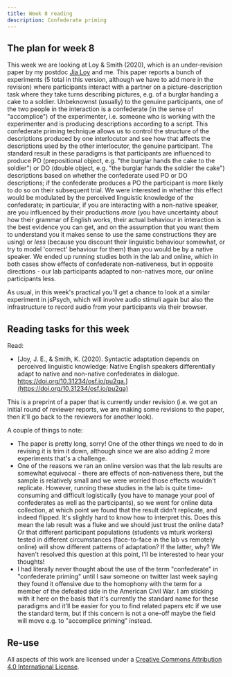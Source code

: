 ```yaml
---
title: Week 8 reading
description: Confederate priming
---
```


## The plan for week 8

This week we are looking at Loy & Smith (2020), which is an under-revision paper by my postdoc [Jia Loy](https://jialoy.github.io) and me. This paper reports a bunch of experiments (5 total in this version, although we have to add more in the revision) where participants interact with a partner on a picture-description task where they take turns describing pictures, e.g. of a burglar handing a cake to a soldier. Unbeknownst (usually) to the genuine participants, one of the two people in the interaction is a confederate (in the sense of "accomplice") of the experimenter, i.e. someone who is working with the experimenter and is producing descriptions according to a script. This confederate priming technique allows us to control the structure of the descriptions produced by one interlocutor and see how that affects the descriptions used by the other interlocutor, the genuine participant. The standard result in these paradigms is that participants are influenced to produce PO (prepositional object, e.g. "the burglar hands the cake to the soldier") or DO (double object, e.g. "the burglar hands the soldier the cake") descriptions based on whether the confederate used PO or DO descriptions; if the confederate produces a PO the participant is more likely to do so on their subsequent trial. We were interested in whether this effect would be modulated by the perceived linguistic knowledge of the confederate; in particular, if you are interacting with a non-native speaker, are you influenced by their productions *more* (you have uncertainty about how their grammar of English works, their actual behaviour in interaction is the best evidence you can get, and on the assumption that you want them to understand you it makes sense to use the same constructions they are using) or *less* (because you discount their linguistic behaviour somewhat, or try to model 'correct' behaviour for them) than you would be by a native speaker. We ended up running studies both in the lab and online, which in both cases show effects of confederate non-nativeness, but in opposite directions - our lab participants adapted to non-natives more, our online participants less.

As usual, in this week's practical you'll get a chance to look at a similar experiment in jsPsych, which will involve audio stimuli again but also the infrastructure to record audio from your participants via their browser.

## Reading tasks for this week

Read:
- [Joy, J. E., & Smith, K. (2020). Syntactic adaptation depends on perceived linguistic knowledge: Native English speakers differentially adapt to native and non-native confederates in dialogue. https://doi.org/10.31234/osf.io/pu2qa.](https://doi.org/10.31234/osf.io/pu2qa)

This is a preprint of a paper that is currently under revision (i.e. we got an initial round of reviewer reports, we are making some revisions to the paper, then it'll go back to the reviewers for another look).

A couple of things to note:
- The paper is pretty long, sorry! One of the other things we need to do in revising it is trim it down, although since we are also adding 2 more experiments that's a challenge.
- One of the reasons we ran an online version was that the lab results are somewhat equivocal - there are effects of non-nativeness there, but the sample is relatively small and we were worried those effects wouldn't replicate. However, running these studies in the lab is quite time-consuming and difficult logistically (you have to manage your pool of confederates as well as the participants), so we went for online data collection, at which point we found that the result didn't replicate, and indeed flipped. It's slightly hard to know how to interpret this. Does this mean the lab result was a fluke and we should just trust the online data? Or that different participant populations (students vs mturk workers) tested in different circumstances (face-to-face in the lab vs remotely online) will show different patterns of adaptation? If the latter, why? We haven't resolved this question at this point, I'll be interested to hear your thoughts!
- I had literally never thought about the use of the term "confederate" in "confederate priming" until I saw someone on twitter last week saying they found it offensive due to the homophony with the term for a member of the defeated side in the American Civil War. I am sticking with it here on the basis that it's currently the standard name for these paradigms and it'll be easier for you to find related papers etc if we use the standard term, but if this concern is not a one-off maybe the field will move e.g. to "accomplice priming" instead.

## Re-use

All aspects of this work are licensed under a [Creative Commons Attribution 4.0 International License](http://creativecommons.org/licenses/by/4.0/).
